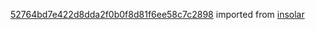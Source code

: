 [52764bd7e422d8dda2f0b0f8d81f6ee58c7c2898](https://github.com/insolar/insolar/commit/52764bd7e422d8dda2f0b0f8d81f6ee58c7c2898) imported from [insolar](https://github.com/insolar/insolar)
